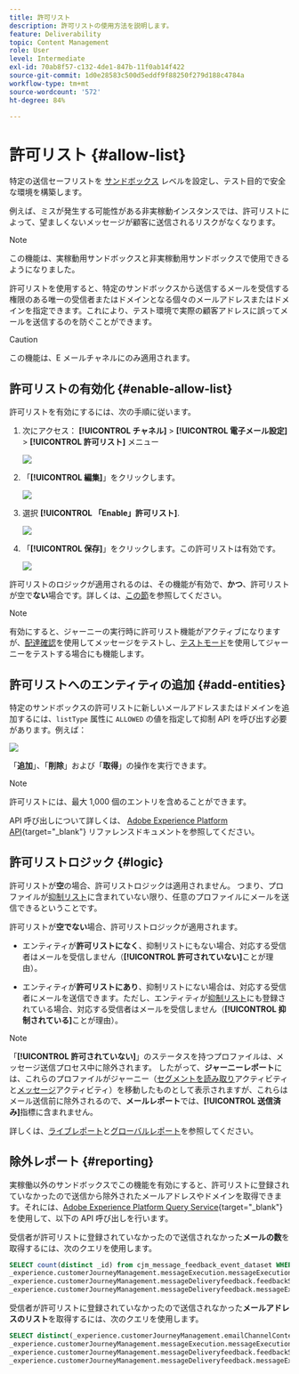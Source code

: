 ```yaml
---
title: 許可リスト
description: 許可リストの使用方法を説明します。
feature: Deliverability
topic: Content Management
role: User
level: Intermediate
exl-id: 70ab8f57-c132-4de1-847b-11f0ab14f422
source-git-commit: 1d0e28583c500d5eddf9f88250f279d188c4784a
workflow-type: tm+mt
source-wordcount: '572'
ht-degree: 84%

---
```


# 許可リスト {#allow-list}

特定の送信セーフリストを [サンドボックス](../administration/sandboxes.md) レベルを設定し、テスト目的で安全な環境を構築します。

例えば、ミスが発生する可能性がある非実稼動インスタンスでは、許可リストによって、望ましくないメッセージが顧客に送信されるリスクがなくなります。

>[!NOTE]
>
>この機能は、実稼動用サンドボックスと非実稼動用サンドボックスで使用できるようになりました。

許可リストを使用すると、特定のサンドボックスから送信するメールを受信する権限のある唯一の受信者またはドメインとなる個々のメールアドレスまたはドメインを指定できます。これにより、テスト環境で実際の顧客アドレスに誤ってメールを送信するのを防ぐことができます。

>[!CAUTION]
>
>この機能は、E メールチャネルにのみ適用されます。

## 許可リストの有効化 {#enable-allow-list}

<!--To enable the allowed list on a non-production sandbox, you need to update the general settings using the corresponding API end point in the Message Presets Service. Using this API, you can also disable the feature at any time.

You can update the allowed list before or after enabling the feature.-->

許可リストを有効にするには、次の手順に従います。

1. 次にアクセス：  **[!UICONTROL チャネル]** > **[!UICONTROL 電子メール設定]** > **[!UICONTROL 許可リスト]** メニュー

   ![](assets/allow-list-access.png)

1. 「**[!UICONTROL 編集]**」をクリックします。

   ![](assets/allow-list-edit.png)

1. 選択 **[!UICONTROL 「Enable」許可リスト]**.

   ![](assets/allow-list-enable.png)

1. 「**[!UICONTROL 保存]**」をクリックします。この許可リストは有効です。

   ![](assets/allow-list-enabled.png)

許可リストのロジックが適用されるのは、その機能が有効で、**かつ**、許可リストが空で&#x200B;**ない**&#x200B;場合です。詳しくは、[この節](#logic)を参照してください。

>[!NOTE]
>
>有効にすると、ジャーニーの実行時に許可リスト機能がアクティブになりますが、[配達確認](../design/preview.md#send-proofs)を使用してメッセージをテストし、[テストモード](../building-journeys/testing-the-journey.md)を使用してジャーニーをテストする場合にも機能します。

## 許可リストへのエンティティの追加 {#add-entities}

特定のサンドボックスの許可リストに新しいメールアドレスまたはドメインを追加するには、`listType` 属性に `ALLOWED` の値を指定して抑制 API を呼び出す必要があります。例えば：

![](assets/allow-list-api.png)

「**追加**」、「**削除**」および「**取得**」の操作を実行できます。

>[!NOTE]
>
>許可リストには、最大 1,000 個のエントリを含めることができます。

API 呼び出しについて詳しくは、 [Adobe Experience Platform API](https://experienceleague.adobe.com/docs/experience-platform/landing/platform-apis/api-guide.html?lang=ja){target=&quot;_blank&quot;} リファレンスドキュメントを参照してください。

## 許可リストロジック {#logic}

許可リストが&#x200B;**空**&#x200B;の場合、許可リストロジックは適用されません。 つまり、プロファイルが[抑制リスト](suppression-list.md)に含まれていない限り、任意のプロファイルにメールを送信できるということです。

許可リストが&#x200B;**空でない**&#x200B;場合、許可リストロジックが適用されます。

* エンティティが&#x200B;**許可リストになく**、抑制リストにもない場合、対応する受信者はメールを受信しません（**[!UICONTROL 許可されていない]**&#x200B;ことが理由）。

* エンティティが&#x200B;**許可リストにあり**、抑制リストにない場合は、対応する受信者にメールを送信できます。ただし、エンティティが[抑制リスト](suppression-list.md)にも登録されている場合、対応する受信者はメールを受信しません（**[!UICONTROL 抑制されている]**&#x200B;ことが理由）。

>[!NOTE]
>
>「**[!UICONTROL 許可されていない]**」のステータスを持つプロファイルは、メッセージ送信プロセス中に除外されます。 したがって、**ジャーニーレポート**&#x200B;には、これらのプロファイルがジャーニー（[セグメントを読み取り](../building-journeys/read-segment.md)アクティビティと[メッセージ](../building-journeys/journeys-message.md)アクティビティ）を移動したものとして表示されますが、これらはメール送信前に除外されるので、**メールレポート**&#x200B;では、**[!UICONTROL 送信済み]**&#x200B;指標に含まれません。
>
>詳しくは、[ライブレポート](../reports/live-report.md)と[グローバルレポート](../reports/global-report.md)を参照してください。

## 除外レポート {#reporting}

実稼働以外のサンドボックスでこの機能を有効にすると、許可リストに登録されていなかったので送信から除外されたメールアドレスやドメインを取得できます。それには、[Adobe Experience Platform Query Service](https://experienceleague.adobe.com/docs/experience-platform/query/api/getting-started.html?lang=ja){target=&quot;_blank&quot;} を使用して、以下の API 呼び出しを行います。

受信者が許可リストに登録されていなかったので送信されなかった&#x200B;**メールの数**&#x200B;を取得するには、次のクエリを使用します。

```sql
SELECT count(distinct _id) from cjm_message_feedback_event_dataset WHERE
_experience.customerJourneyManagement.messageExecution.messageExecutionID = '<MESSAGE_EXECUTION_ID>' AND
_experience.customerJourneyManagement.messageDeliveryfeedback.feedbackStatus = 'exclude' AND
_experience.customerJourneyManagement.messageDeliveryfeedback.messageExclusion.reason = 'EmailNotAllowed'
```

受信者が許可リストに登録されていなかったので送信されなかった&#x200B;**メールアドレスのリスト**&#x200B;を取得するには、次のクエリを使用します。

```sql
SELECT distinct(_experience.customerJourneyManagement.emailChannelContext.address) from cjm_message_feedback_event_dataset WHERE
_experience.customerJourneyManagement.messageExecution.messageExecutionID IS NOT NULL AND
_experience.customerJourneyManagement.messageDeliveryfeedback.feedbackStatus = 'exclude' AND
_experience.customerJourneyManagement.messageDeliveryfeedback.messageExclusion.reason = 'EmailNotAllowed'
```
